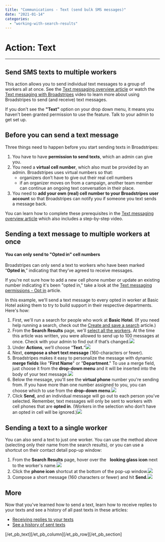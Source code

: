 ```yaml
---
title: "Communications - Text (send bulk SMS messages)"
date: "2021-01-14"
categories: 
  - "working-with-search-results"
---
```


# Action: Text

* * *

## Send SMS texts to multiple workers

This action allows you to send individual text messages to a group of workers all at once. See the [Text messaging overview article](https://help.broadstripes.com/videos/text-messaging-with-broadstripes-video/) or watch the [Text messaging with Broadstripes](https://help.broadstripes.com/help-articles/using-broadstripes/working-with-search-results/text-messaging-with-broadstripes/) video to learn more about using Broadstripes to send (and receive) text messages.

If you don't see the **"Text"** option on your drop down menu, it means you haven't been granted permission to use the feature. Talk to your admin to get set up.

## Before you can send a text message

Three things need to happen before you start sending texts in Broadstripes:

1. You have to have **permission to send texts**, which an admin can give you.
2. You need a **virtual cell number**, which also must be provided by an admin. Broadstripes uses virtual numbers so that:
    - organizers don’t have to give out their real cell numbers
    - if an organizer moves on from a campaign, another team member can continue an ongoing text conversation in their place.
3. You need to **add your own (real) cell number to your Broadstripes user account** so that Broadstripes can notify you if someone you text sends a message back.

You can learn how to complete these prerequisites in the [Text messaging overview article](https://help.broadstripes.com/help-articles/using-broadstripes/messaging/text-messaging/) which also includes a step-by-step video.

## Sending a text message to multiple workers at once

#### You can only send to "Opted in" cell numbers

Broadstripes can only send a text to workers who have been marked “**Opted in**,” indicating that they’ve agreed to receive messages.

If you're not sure how to add a new cell phone number or update an existing number indicating it's been "opted in," take a look at the [Text messaging permissions - Opt in](https://help.broadstripes.com/help-articles/using-broadstripes/working-with-search-results/text-messaging-opted-in-permissions/) article.

In this example, we'll send a text message to every opted in worker at Basic Hotel asking them to try to build support in their respective departments. Here's how:

1. First, we'll run a search for people who work at **Basic Hotel**. (If you need help running a search, check out the [Create and save a search](https://help.broadstripes.com/help-articles/using-broadstripes/customize/create-and-save-a-search/) article.)
2. From the **Search Results** page, we'll [select all the workers](/help-articles/using-broadstripes/working-with-search-results/selecting-deselecting-contacts/#ftoc-heading-2). At the time this article was written, you were allowed to send up to 100 messages at once. Check with your admin to find out if that’s changed.![](images/Text_Send_Select_Workers.png)
3. Under **Actions**, we’ll choose “**Text.**”![](images/Text_Send_Actions.png)
4. Next, **compose a short text message** (160-characters or fewer).
5. Broadstripes makes it easy to personalize the message with dynamic **merge fields** like "**First Name**" or "**Department**." To use a merge field, just choose it from the **drop-down menu** and it will be inserted into the body of your text message.![](images/Text_Send_Dynamic_Merge.png)
6. Below the message, you'll see the **virtual phone** number you're sending from. If you have more than one number assigned to you, you can choose which to use from the **drop-down menu**.![](images/Text_Send_VirtPhone.png)
7. Click **Send,** and an individual message will go out to each person you’ve selected. Remember, text messages will only be sent to workers with cell phones that are **opted in**. (Workers in the selection who don’t have an opted in cell will be ignored.)![](images/Text_Send_Complete.png)

## Sending a text to a single worker

You can also send a text to just one worker. You can use the method above (selecting only their name from the search results), or you can use a shortcut on their contact detail pop-up window:

1. From the **Search Results** page, hover over the   **looking glass icon** next to the worker's name.![](images/Text_Send_1Msg.png)
2. Click the **phone icon** shortcut at the bottom of the pop-up window.![](images/Text_Send_1MsgIcon.png)
3. Compose a short message (160 characters or fewer) and hit **Send.![](images/Text_Send_1MsgComplete.png)**

## More

Now that you've learned how to send a text, learn how to receive replies to your texts and see a history of all past texts in these articles:

- [Receiving replies to your texts](https://help.broadstripes.com/help-articles/using-broadstripes/working-with-search-results/text-messaging/)
- [See a history of sent texts](https://help.broadstripes.com/help-articles/using-broadstripes/working-with-search-results/text-messaging/)

\[/et\_pb\_text\]\[/et\_pb\_column\]\[/et\_pb\_row\]\[/et\_pb\_section\]
